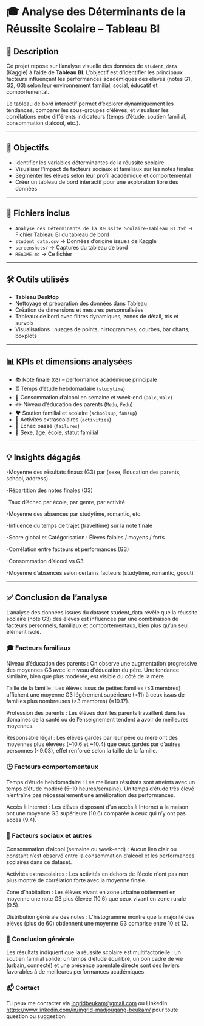 # 🎓 Analyse des Déterminants de la Réussite Scolaire – Tableau BI

## 🧾 Description

Ce projet repose sur l’analyse visuelle des données de `student_data` (Kaggle) à l’aide de **Tableau BI**. L’objectif est d’identifier les principaux facteurs influençant les performances académiques des élèves (notes G1, G2, G3) selon leur environnement familial, social, éducatif et comportemental.

Le tableau de bord interactif permet d’explorer dynamiquement les tendances, comparer les sous-groupes d’élèves, et visualiser les corrélations entre différents indicateurs (temps d’étude, soutien familial, consommation d’alcool, etc.).

---

## 🎯 Objectifs

- Identifier les variables déterminantes de la réussite scolaire
- Visualiser l’impact de facteurs sociaux et familiaux sur les notes finales
- Segmenter les élèves selon leur profil académique et comportemental
- Créer un tableau de bord interactif pour une exploration libre des données

---

## 📁 Fichiers inclus

- `Analyse des Déterminants de la Réussite Scolaire-Tableau BI.twb` → Fichier Tableau BI du tableau de bord
- `student_data.csv` → Données d’origine issues de Kaggle
- `screenshots/` → Captures du tableau de bord
- `README.md` → Ce fichier

---

## 🛠️ Outils utilisés

- **Tableau Desktop**
- Nettoyage et préparation des données dans Tableau
- Création de dimensions et mesures personnalisées
- Tableaux de bord avec filtres dynamiques, zones de détail, tris et survols
- Visualisations : nuages de points, histogrammes, courbes, bar charts, boxplots

---

## 📊 KPIs et dimensions analysées

- 📚 Note finale (`G3`) – performance académique principale
- ⏳ Temps d’étude hebdomadaire (`studytime`)
- 🍺 Consommation d’alcool en semaine et week-end (`Dalc`, `Walc`)
- 👪 Niveau d’éducation des parents (`Medu`, `Fedu`)
- ❤️ Soutien familial et scolaire (`schoolsup`, `famsup`)
- 🏫 Activités extrascolaires (`activities`)
- 🔁 Échec passé (`failures`)
- 👤 Sexe, âge, école, statut familial

---

## 💡 Insights dégagés
-Moyenne des résultats finaux (G3) par (sexe, Education des parents, school, address)

-Répartition des notes finales (G3)

-Taux d’échec par école, par genre, par activité

-Moyenne des absences par studytime, romantic, etc.

-Influence du temps de trajet (traveltime) sur la note finale

-Score global et Catégorisation : Élèves faibles / moyens / forts

-Corrélation entre facteurs et performances (G3)

-Consommation d’alcool vs G3

-Moyenne d’absences selon certains facteurs (studytime, romantic, goout)



---

## ✅ Conclusion de l’analyse

L’analyse des données issues du dataset student_data révèle que la réussite scolaire (note G3) des élèves est influencée par une combinaison de facteurs personnels, familiaux et comportementaux, bien plus qu’un seul élément isolé.

### 🎓 Facteurs familiaux

Niveau d’éducation des parents : On observe une augmentation progressive des moyennes G3 avec le niveau d'éducation du père. Une tendance similaire, bien que plus modérée, est visible du côté de la mère.

Taille de la famille : Les élèves issus de petites familles (≤3 membres) affichent une moyenne G3 légèrement supérieure (≈11) à ceux issus de familles plus nombreuses (>3 membres) (≈10.17).

Profession des parents : Les élèves dont les parents travaillent dans les domaines de la santé ou de l’enseignement tendent à avoir de meilleures moyennes.

Responsable légal : Les élèves gardés par leur père ou mère ont des moyennes plus élevées (~10.6 et ~10.4) que ceux gardés par d’autres personnes (~9.03), effet renforcé selon la taille de la famille.

### 🕒 Facteurs comportementaux

Temps d’étude hebdomadaire : Les meilleurs résultats sont atteints avec un temps d’étude modéré (5–10 heures/semaine). Un temps d’étude très élevé n’entraîne pas nécessairement une amélioration des performances.

Accès à Internet : Les élèves disposant d’un accès à Internet à la maison ont une moyenne G3 supérieure (10.6) comparée à ceux qui n’y ont pas accès (9.4).

### 🍷 Facteurs sociaux et autres

Consommation d’alcool (semaine ou week-end) : Aucun lien clair ou constant n’est observé entre la consommation d’alcool et les performances scolaires dans ce dataset.

Activités extrascolaires : Les activités en dehors de l’école n'ont pas non plus montré de corrélation forte avec la moyenne finale.

Zone d’habitation : Les élèves vivant en zone urbaine obtiennent en moyenne une note G3 plus élevée (10.6) que ceux vivant en zone rurale (9.5).

Distribution générale des notes : L’histogramme montre que la majorité des élèves (plus de 60) obtiennent une moyenne G3 comprise entre 10 et 12.

### 🧠 Conclusion générale
Les résultats indiquent que la réussite scolaire est multifactorielle : un soutien familial solide, un temps d’étude équilibré, un bon cadre de vie (urbain, connecté) et une présence parentale directe sont des leviers favorables à de meilleures performances académiques.

### 📬 Contact
Tu peux me contacter via ingridbeukam@gmail.com ou LinkedIn https://www.linkedin.com/in/ingrid-madjougang-beukam/ pour toute question ou suggestion.
